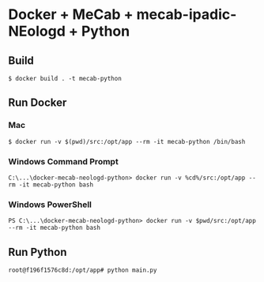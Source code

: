 # Docker + MeCab + mecab-ipadic-NEologd + Python

## Build

~~~
$ docker build . -t mecab-python
~~~


## Run Docker

### Mac

~~~
$ docker run -v $(pwd)/src:/opt/app --rm -it mecab-python /bin/bash
~~~


### Windows Command Prompt

~~~
C:\...\docker-mecab-neologd-python> docker run -v %cd%/src:/opt/app --rm -it mecab-python bash
~~~


### Windows PowerShell

~~~
PS C:\...\docker-mecab-neologd-python> docker run -v $pwd/src:/opt/app --rm -it mecab-python bash
~~~


## Run Python

~~~
root@f196f1576c8d:/opt/app# python main.py
~~~
